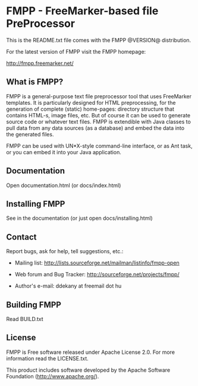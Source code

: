 FMPP - FreeMarker-based file PreProcessor
=========================================

This is the README.txt file comes with the FMPP @VERSION@
distribution.

For the latest version of FMPP visit the FMPP homepage:

http://fmpp.freemarker.net/


What is FMPP?
-------------

FMPP is a general-purpose text file preprocessor tool that uses
FreeMarker templates. It is particularly designed for HTML preprocessing,
for the generation of complete (static) home-pages: directory structure
that contains HTML-s, image files, etc. But of course it can be used to
generate source code or whatever text files. FMPP is extendible with
Java classes to pull data from any data sources (as a database) and
embed the data into the generated files.

FMPP can be used with UN*X-style command-line interface, or as Ant task,
or you can embed it into your Java application.


Documentation
-------------

Open documentation.html (or docs/index.html)


Installing FMPP
---------------

See in the documentation (or just open docs/installing.html)


Contact
-------

Report bugs, ask for help, tell suggestions, etc.:

* Mailing list:
  http://lists.sourceforge.net/mailman/listinfo/fmpp-open

* Web forum and Bug Tracker:  http://sourceforge.net/projects/fmpp/

* Author's e-mail:  ddekany at freemail dot hu 


Building FMPP
-------------

Read BUILD.txt


License
-------

FMPP is Free software released under Apache License 2.0. For more information
read the LICENSE.txt.

This product includes software developed by the
Apache Software Foundation (http://www.apache.org/).
